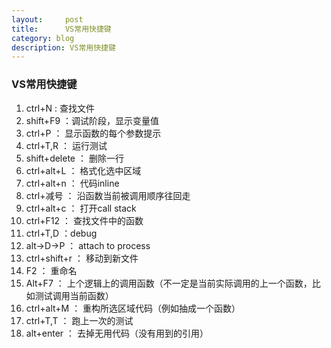 ```yaml
---
layout:     post
title:      VS常用快捷键
category: blog
description: VS常用快捷键
---
```


### __VS常用快捷键__

1. ctrl+N : 查找文件
2. shift+F9 ：调试阶段，显示变量值
3. ctrl+P ： 显示函数的每个参数提示
4. ctrl+T,R ： 运行测试
5. shift+delete ： 删除一行
6. ctrl+alt+L ： 格式化选中区域
7. ctrl+alt+n ： 代码inline
8. ctrl+减号 ： 沿函数当前被调用顺序往回走
9. ctrl+alt+c ： 打开call stack
10. ctrl+F12 ： 查找文件中的函数
11. ctrl+T,D ：debug
12. alt->D->P ： attach to process
13. ctrl+shift+r ： 移动到新文件
14. F2 ： 重命名
15. Alt+F7 ： 上个逻辑上的调用函数（不一定是当前实际调用的上一个函数，比如测试调用当前函数）
16. ctrl+alt+M ： 重构所选区域代码（例如抽成一个函数）
17. ctrl+T,T ： 跑上一次的测试
18. alt+enter ： 去掉无用代码（没有用到的引用）
